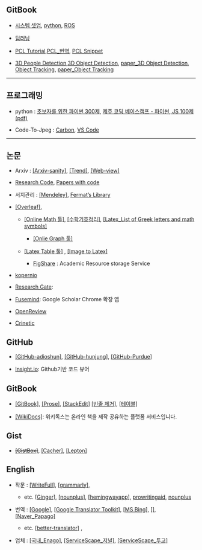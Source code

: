 ## GitBook 

- [시스템 셋업](https://github.com/adioshun/gitBook_SystemSetup), [python](https://github.com/adioshun/gitBook_Python), [ROS](https://github.com/adioshun/gitBook_ros_autoware)

- [딥러닝](https://github.com/adioshun/gitBook_Deeplearning)

- [PCL Tutorial](https://github.com/adioshun/gitBook_Tutorial_PCL),[PCL_번역](https://github.com/adioshun/gitBook_PCL), [PCL Snippet](https://github.com/adioshun/gitBook_PCL_Snippet)

- [3D People Detection](https://github.com/adioshun/gitBook_3D_People_Detection),[3D Object Detection](https://github.com/adioshun/gitBook_DeepDrive), [paper_3D Object Detection](https://github.com/adioshun/gitPaper_3D_Object_Detection_and_Tracking), [Object Tracking](https://github.com/adioshun/gitBook_Object_Tracking), [paper_Object Tracking](https://github.com/adioshun/gitPaper_Object_Tracking)




---

## 프로그래밍 

- python : [초보자를 위한 파이썬 300제](https://wikidocs.net/book/922), [제주 코딩 베이스캠프 - 파이썬, JS 100제 (pdf)](http://paullab.co.kr/codefestival.html)


- Code-To-Jpeg : [Carbon](https://carbon.now.sh/), [VS Code](https://marketplace.visualstudio.com/items?itemName=adpyke.codesnap)

---

## 논문

- Arxiv : [[Arxiv-sanity]](http://www.arxiv-sanity.com/),  [[Trend]](http://trendingarxiv.smerity.com/ ), [[Web-view]](https://www.arxiv-vanity.com/)

- [Research Code](https://researchcode.com/), [Papers with code](https://paperswithcode.com)

- 서지관리 : [[Mendeley]](https://www.mendeley.com/library/), [Fermat’s Library](https://www.fermatslibrary.com/)


- [[Overleaf]](https://www.overleaf.com/), 
  
  - [[Online Math 툴]](http://www.hostmath.com/), [[수학기호정리]](https://librewiki.net/wiki/%EC%88%98%ED%95%99_%EA%B8%B0%ED%98%B8),  [[Latex_List of Greek letters and math symbols]](https://ko.sharelatex.com/learn/List_of_Greek_letters_and_math_symbols)
  
 	- [[Onlie Graph 툴]](https://www.desmos.com/calculator/auubsajefh)

  - [[Latex Table 툴]](http://www.tablesgenerator.com/) , [[Image to Latex]](https://mathpix.com)

	- [FigShare](https://figshare.com) : Academic Resource storage Service 

- [kopernio](https://kopernio.com/)

- [Research Gate](https://www.researchgate.net/home): 

- [Fusemind](http://fusemind.org): Google Scholar Chrome 확장 앱

- [OpenReview](https://openreview.net/)


- [Crinetic](https://www.crinetic.com)

## GitHub  

- [[GitHub-adioshun]](https://github.com/adioshun), [[GitHub-hunjung]](https://github.com/hunjung-lim), [[GitHub-Purdue]](https://github.rcac.purdue.edu/lim231)

- [Insight.io](https://insight.io/account/projects): Github기반 코드 뷰어

## GitBook 
- [[GitBook]](https://www.gitbook.com/@adioshun), [[Prose]](http://prose.io/#adioshun), [[StackEdit]](https://stackedit.io/app)
 [[빈줄 제거]](http://textmechanic.com/text-tools/basic-text-tools/addremove-line-breaks/), [[테이블]](http://truben.no/table/)
 
 - [[WikiDocs]](https://wikidocs.net/): 위키독스는 온라인 책을 제작 공유하는 플랫폼 서비스입니다.

## Gist 

- ~~[[GistBox]](https://app.gistboxapp.com/library/my-gists)~~, [[Cacher]](https://www.cacher.io/), [[Lepton]](https://github.com/hackjutsu/Lepton/releases)


## English 

- 작문 : [[WriteFull]](https://writefullapp.com), [[grammarly]](https://www.grammarly.com), 
  
  - etc. [[Ginger]](http://www.gingersoftware.com), [[nounplus]](https://www.nounplus.net), [[hemingwayapp]](http://www.hemingwayapp.com/), [prowritingaid](https://prowritingaid.com/), [nounplus](https://www.nounplus.net/grammarcheck/kr/)

- 번역 : [[Google]](https://translate.google.com/), [[Google Translator Toolkit]](https://translate.google.com/toolkit/list?hl=en#translations/active), [[MS Bing]](https://www.bing.com/translator), [[]](),  [[Naver_Papago]](https://papago.naver.com/)
  
  - etc. [[better-translator]](http://better-translator.com/?locale=ko) ,
  
- 업체 : [[국내_Enago]](https://www.enago.co.kr/academy/category/academic-writing/language-and-grammer/), [[ServiceScape_저널]](https://www.servicescape.com/editors/doctorword), [[ServiceScape_투고]](https://www.servicescape.com/editors/glassphoenix)
